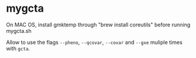 # mygcta
On MAC OS, install gmktemp through "brew install coreutils" before running mygcta.sh

Allow to use the flags `--pheno`, `--qcovar`, `--covar` and `--gxe` muliple times with `gcta`.
